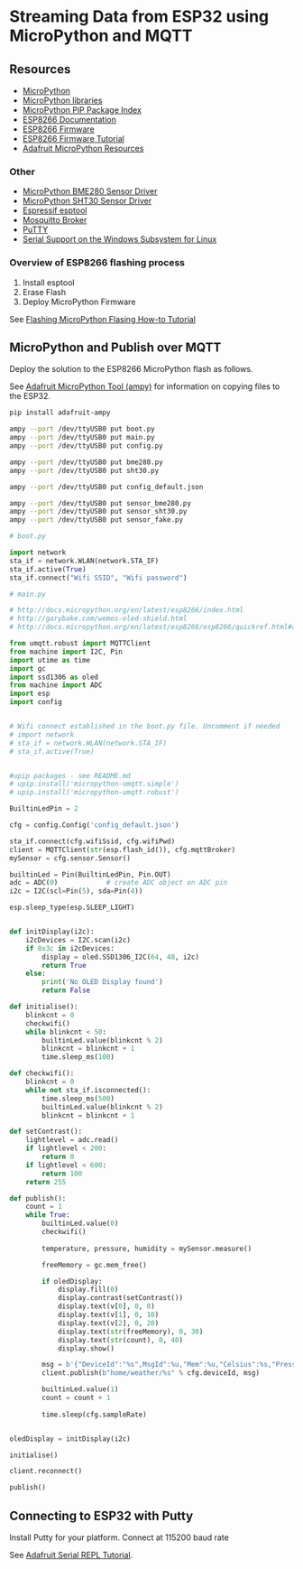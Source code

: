 # Streaming Data from ESP32 using MicroPython and MQTT

## Resources 

* [MicroPython](https://micropython.org/)
* [MicroPython libraries](https://github.com/micropython/micropython-lib)
* [MicroPython PiP Package Index](https://pypi.python.org/pypi?%3Aaction=search&term=micropython)
* [ESP8266 Documentation](http://docs.micropython.org/en/latest/esp8266/)
* [ESP8266 Firmware](http://micropython.org/download/#esp8266)
* [ESP8266 Firmware Tutorial](http://docs.micropython.org/en/latest/esp8266/esp8266/tutorial/intro.html#deploying-the-firmware)
* [Adafruit MicroPython Resources](https://www.google.com.au/search?client=ubuntu&hs=h2P&channel=fs&q=adafruit+micropython&spell=1&sa=X&ved=0ahUKEwii1ITmhpDVAhUEXrwKHY3YDoUQvwUIIygA&biw=1221&bih=626)


### Other

* [MicroPython BME280 Sensor Driver](https://github.com/catdog2/mpy_bme280_esp8266/blob/master/bme280.py)
* [MicroPython SHT30 Sensor Driver](https://github.com/rsc1975/micropython-sht30)
* [Espressif esptool](https://github.com/espressif/esptool)
* [Mosquitto Broker](https://www.digitalocean.com/community/tutorials/how-to-install-and-secure-the-mosquitto-mqtt-messaging-broker-on-ubuntu-16-04)
* [PuTTY](http://www.putty.org/)
* [Serial Support on the Windows Subsystem for Linux](https://blogs.msdn.microsoft.com/wsl/2017/04/14/serial-support-on-the-windows-subsystem-for-linux/)


### Overview of ESP8266 flashing process

1. Install esptool
2. Erase Flash
3. Deploy MicroPython Firmware

See [Flashing MicroPython Flasing How-to Tutorial](http://docs.micropython.org/en/latest/esp8266/esp8266/tutorial/intro.html#deploying-the-firmware)



## MicroPython and Publish over MQTT

Deploy the solution to the ESP8266 MicroPython flash as follows.

See [Adafruit MicroPython Tool (ampy)](https://learn.adafruit.com/micropython-basics-load-files-and-run-code/install-ampy) for information on copying files to the ESP32.

```bash
pip install adafruit-ampy

ampy --port /dev/ttyUSB0 put boot.py
ampy --port /dev/ttyUSB0 put main.py
ampy --port /dev/ttyUSB0 put config.py

ampy --port /dev/ttyUSB0 put bme280.py
ampy --port /dev/ttyUSB0 put sht30.py

ampy --port /dev/ttyUSB0 put config_default.json

ampy --port /dev/ttyUSB0 put sensor_bme280.py
ampy --port /dev/ttyUSB0 put sensor_sht30.py
ampy --port /dev/ttyUSB0 put sensor_fake.py
```

```python
# boot.py

import network
sta_if = network.WLAN(network.STA_IF)
sta_if.active(True)
sta_if.connect("Wifi SSID", "Wifi password")
```



```python
# main.py

# http://docs.micropython.org/en/latest/esp8266/index.html
# http://garybake.com/wemos-oled-shield.html
# http://docs.micropython.org/en/latest/esp8266/esp8266/quickref.html#adc-analog-to-digital-conversion

from umqtt.robust import MQTTClient
from machine import I2C, Pin
import utime as time
import gc
import ssd1306 as oled
from machine import ADC
import esp
import config


# Wifi connect established in the boot.py file. Uncomment if needed
# import network
# sta_if = network.WLAN(network.STA_IF)
# sta_if.active(True)


#upip packages - see README.md
# upip.install('micropython-umqtt.simple')
# upip.install('micropython-umqtt.robust')

BuiltinLedPin = 2

cfg = config.Config('config_default.json')

sta_if.connect(cfg.wifiSsid, cfg.wifiPwd)
client = MQTTClient(str(esp.flash_id()), cfg.mqttBroker)
mySensor = cfg.sensor.Sensor()

builtinLed = Pin(BuiltinLedPin, Pin.OUT)
adc = ADC(0)            # create ADC object on ADC pin
i2c = I2C(scl=Pin(5), sda=Pin(4)) 

esp.sleep_type(esp.SLEEP_LIGHT)


def initDisplay(i2c):
    i2cDevices = I2C.scan(i2c)
    if 0x3c in i2cDevices:
        display = oled.SSD1306_I2C(64, 48, i2c)
        return True
    else:        
        print('No OLED Display found')
        return False

def initialise():
    blinkcnt = 0
    checkwifi()
    while blinkcnt < 50:
        builtinLed.value(blinkcnt % 2)
        blinkcnt = blinkcnt + 1
        time.sleep_ms(100)

def checkwifi():
    blinkcnt = 0
    while not sta_if.isconnected():
        time.sleep_ms(500)
        builtinLed.value(blinkcnt % 2)
        blinkcnt = blinkcnt + 1

def setContrast():
    lightlevel = adc.read()
    if lightlevel < 200:
        return 0
    if lightlevel < 600:
        return 100
    return 255

def publish():
    count = 1
    while True:
        builtinLed.value(0)
        checkwifi()
        
        temperature, pressure, humidity = mySensor.measure()

        freeMemory = gc.mem_free()

        if oledDisplay:
            display.fill(0)
            display.contrast(setContrast())
            display.text(v[0], 0, 0)
            display.text(v[1], 0, 10)
            display.text(v[2], 0, 20)
            display.text(str(freeMemory), 0, 30)
            display.text(str(count), 0, 40)
            display.show()    

        msg = b'{"DeviceId":"%s",MsgId":%u,"Mem":%u,"Celsius":%s,"Pressure":%s,"Humidity":%s}' % (cfg.deviceId, count, freeMemory, temperature, pressure, humidity)
        client.publish(b"home/weather/%s" % cfg.deviceId, msg)

        builtinLed.value(1)
        count = count + 1
        
        time.sleep(cfg.sampleRate)


oledDisplay = initDisplay(i2c)

initialise()

client.reconnect()

publish()

```

## Connecting to ESP32 with Putty

Install Putty for your platform. Connect at 115200 baud rate

See [Adafruit Serial REPL Tutorial](https://learn.adafruit.com/micropython-basics-how-to-load-micropython-on-a-board/serial-terminal).
